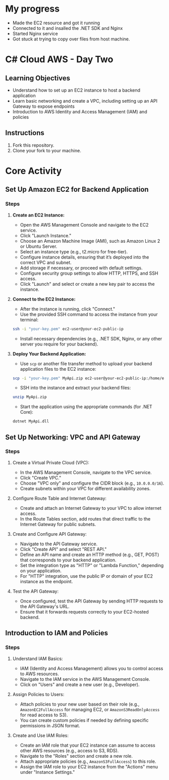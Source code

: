 # My progress
- Made the EC2 resource and got it running
- Connected to it and insalled the .NET SDK and Nginx
- Started Nginx service
- Got stuck at trying to copy over files from host machine.


# C# Cloud AWS - Day Two

## Learning Objectives

- Understand how to set up an EC2 instance to host a backend application
- Learn basic networking and create a VPC, including setting up an API Gateway to expose endpoints
- Introduction to AWS Identity and Access Management (IAM) and policies

## Instructions

1. Fork this repository.
2. Clone your fork to your machine.

# Core Activity

## Set Up Amazon EC2 for Backend Application
### Steps

1. **Create an EC2 Instance:**
   - Open the AWS Management Console and navigate to the EC2 service.
   - Click "Launch Instance."
   - Choose an Amazon Machine Image (AMI), such as Amazon Linux 2 or Ubuntu Server.
   - Select an instance type (e.g., t2.micro for free-tier).
   - Configure instance details, ensuring that it’s deployed into the correct VPC and subnet.
   - Add storage if necessary, or proceed with default settings.
   - Configure security group settings to allow HTTP, HTTPS, and SSH access.
   - Click "Launch" and select or create a new key pair to access the instance.
   
2. **Connect to the EC2 Instance:**
   - After the instance is running, click "Connect."
   - Use the provided SSH command to access the instance from your terminal:
   ```bash
   ssh -i "your-key.pem" ec2-user@your-ec2-public-ip
   ```
   - Install necessary dependencies (e.g., .NET SDK, Nginx, or any other server you require for your backend).

3. **Deploy Your Backend Application:**
   - Use `scp` or another file transfer method to upload your backend application files to the EC2 instance:
   ```bash
   scp -i "your-key.pem" MyApi.zip ec2-user@your-ec2-public-ip:/home/ec2-user/
   ```
   - SSH into the instance and extract your backend files:
   ```bash
   unzip MyApi.zip
   ```
   - Start the application using the appropriate commands (for .NET Core):
   ```bash
   dotnet MyApi.dll
   ```

## Set Up Networking: VPC and API Gateway
### Steps
1. Create a Virtual Private Cloud (VPC):
   - In the AWS Management Console, navigate to the VPC service.
   - Click "Create VPC."
   - Choose "VPC only" and configure the CIDR block (e.g., `10.0.0.0/16`).
   - Create subnets within your VPC for different availability zones.

2. Configure Route Table and Internet Gateway:
   - Create and attach an Internet Gateway to your VPC to allow internet access.
   - In the Route Tables section, add routes that direct traffic to the Internet Gateway for public subnets.

3. Create and Configure API Gateway:
   - Navigate to the API Gateway service.
   - Click "Create API" and select "REST API."
   - Define an API name and create an HTTP method (e.g., GET, POST) that corresponds to your backend application.
   - Set the integration type as "HTTP" or "Lambda Function," depending on your application.
   - For "HTTP" integration, use the public IP or domain of your EC2 instance as the endpoint.

4. Test the API Gateway:
   - Once configured, test the API Gateway by sending HTTP requests to the API Gateway's URL.
   - Ensure that it forwards requests correctly to your EC2-hosted backend.

## Introduction to IAM and Policies
### Steps
1. Understand IAM Basics:
   - IAM (Identity and Access Management) allows you to control access to AWS resources.
   - Navigate to the IAM service in the AWS Management Console.
   - Click on "Users" and create a new user (e.g., Developer).

2. Assign Policies to Users:
   - Attach policies to your new user based on their role (e.g., `AmazonEC2FullAccess` for managing EC2, or `AmazonS3ReadOnlyAccess` for read access to S3).
   - You can create custom policies if needed by defining specific permissions in JSON format.

3. Create and Use IAM Roles:
   - Create an IAM role that your EC2 instance can assume to access other AWS resources (e.g., access to S3, RDS).
   - Navigate to the "Roles" section and create a new role.
   - Attach appropriate policies (e.g., `AmazonS3FullAccess`) to this role.
   - Assign the IAM role to your EC2 instance from the "Actions" menu under "Instance Settings."

